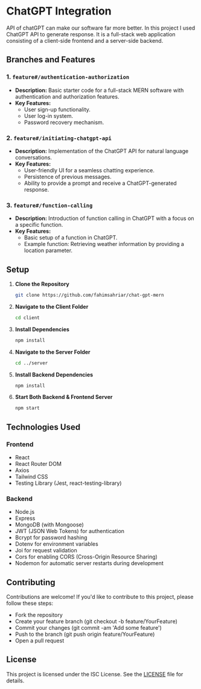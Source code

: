# **ChatGPT Integration**

API of chatGPT can make our software far more better. In this project I used ChatGPT API to generate response. It is a full-stack web application consisting of a client-side frontend and a server-side backend.

## Branches and Features

### 1. `feature#/authentication-authorization`

- **Description:** Basic starter code for a full-stack MERN software with authentication and authorization features.
- **Key Features:**
  - User sign-up functionality.
  - User log-in system.
  - Password recovery mechanism.

### 2. `feature#/initiating-chatgpt-api`

- **Description:** Implementation of the ChatGPT API for natural language conversations.
- **Key Features:**
  - User-friendly UI for a seamless chatting experience.
  - Persistence of previous messages.
  - Ability to provide a prompt and receive a ChatGPT-generated response.

### 3. `feature#/function-calling`

- **Description:** Introduction of function calling in ChatGPT with a focus on a specific function.
- **Key Features:**
  - Basic setup of a function in ChatGPT.
  - Example function: Retrieving weather information by providing a location parameter.

## Setup
1. **Clone the Repository**
   ```bash
   git clone https://github.com/fahimsahriar/chat-gpt-mern
   

2. **Navigate to the Client Folder**

    ```bash
    cd client

3. **Install Dependencies**

    ```bash
    npm install

4. **Navigate to the Server Folder**

    ```bash
    cd ../server

5. **Install Backend Dependencies**

    ```bash
    npm install

6. **Start Both Backend & Frontend Server**

    ```bash
    npm start
## **Technologies Used**

### **Frontend**

- React
- React Router DOM
- Axios
- Tailwind CSS
- Testing Library (Jest, react-testing-library)

### **Backend**

- Node.js
- Express
- MongoDB (with Mongoose)
- JWT (JSON Web Tokens) for authentication
- Bcrypt for password hashing
- Dotenv for environment variables
- Joi for request validation
- Cors for enabling CORS (Cross-Origin Resource Sharing)
- Nodemon for automatic server restarts during development

## **Contributing**

Contributions are welcome! If you'd like to contribute to this project, please follow these steps:

- Fork the repository
- Create your feature branch (git checkout -b feature/YourFeature)
- Commit your changes (git commit -am 'Add some feature')
- Push to the branch (git push origin feature/YourFeature)
- Open a pull request

## **License**

This project is licensed under the ISC License. See the [LICENSE](https://chat.openai.com/c/LICENSE) file for details.
